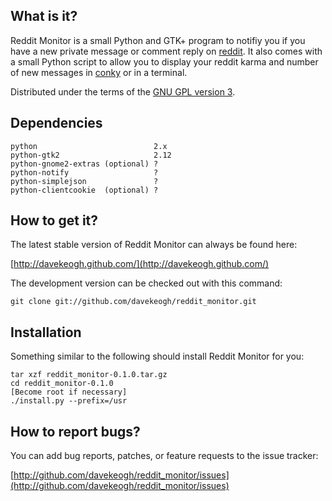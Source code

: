 What is it?
-----------

Reddit Monitor is a small Python and GTK+ program to notifiy you if you have a
new private message or comment reply on [reddit](http://reddit.com/). It also
comes with a small Python script to allow you to display your reddit karma and
number of new messages in [conky](http://conky.sourceforge.net/) or in a
terminal.

Distributed under the terms of the
[GNU GPL version 3](http://www.gnu.org/licenses/gpl.html).


Dependencies
------------

    python                          2.x
    python-gtk2                     2.12
    python-gnome2-extras (optional) ?
    python-notify                   ?  
    python-simplejson               ?
    python-clientcookie  (optional) ?


How to get it?
--------------

The latest stable version of Reddit Monitor can always be found here:
    
[http://davekeogh.github.com/](http://davekeogh.github.com/)

The development version can be checked out with this command:
    
    git clone git://github.com/davekeogh/reddit_monitor.git


Installation
------------

Something similar to the following should install Reddit Monitor for you:

    tar xzf reddit_monitor-0.1.0.tar.gz
    cd reddit_monitor-0.1.0
    [Become root if necessary]
    ./install.py --prefix=/usr


How to report bugs?
-------------------

You can add bug reports, patches, or feature requests to the issue tracker:

[http://github.com/davekeogh/reddit_monitor/issues](http://github.com/davekeogh/reddit_monitor/issues)

